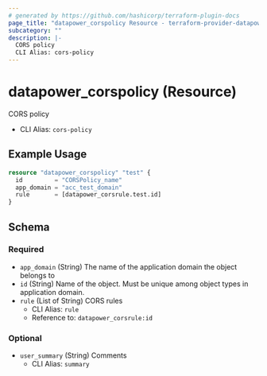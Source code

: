 ```yaml
---
# generated by https://github.com/hashicorp/terraform-plugin-docs
page_title: "datapower_corspolicy Resource - terraform-provider-datapower"
subcategory: ""
description: |-
  CORS policy
  CLI Alias: cors-policy
---
```


# datapower_corspolicy (Resource)

CORS policy
  - CLI Alias: `cors-policy`

## Example Usage

```terraform
resource "datapower_corspolicy" "test" {
  id         = "CORSPolicy_name"
  app_domain = "acc_test_domain"
  rule       = [datapower_corsrule.test.id]
}
```

<!-- schema generated by tfplugindocs -->
## Schema

### Required

- `app_domain` (String) The name of the application domain the object belongs to
- `id` (String) Name of the object. Must be unique among object types in application domain.
- `rule` (List of String) CORS rules
  - CLI Alias: `rule`
  - Reference to: `datapower_corsrule:id`

### Optional

- `user_summary` (String) Comments
  - CLI Alias: `summary`
